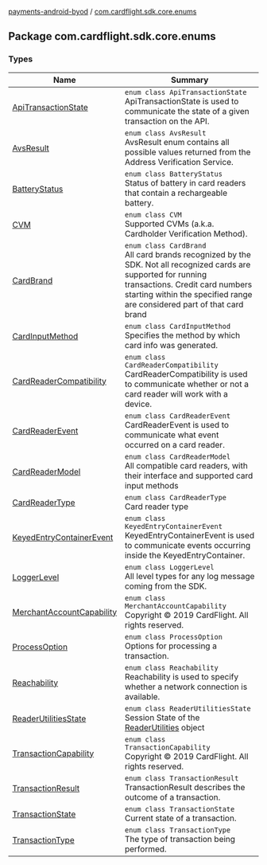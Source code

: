 [payments-android-byod](../index.md) / [com.cardflight.sdk.core.enums](./index.md)

## Package com.cardflight.sdk.core.enums

### Types

| Name | Summary |
|---|---|
| [ApiTransactionState](-api-transaction-state/index.md) | `enum class ApiTransactionState`<br>ApiTransactionState is used to communicate the state of a given transaction on the API. |
| [AvsResult](-avs-result/index.md) | `enum class AvsResult`<br>AvsResult enum contains all possible values returned from the Address Verification Service. |
| [BatteryStatus](-battery-status/index.md) | `enum class BatteryStatus`<br>Status of battery in card readers that contain a rechargeable battery. |
| [CVM](-c-v-m/index.md) | `enum class CVM`<br>Supported CVMs (a.k.a. Cardholder Verification Method). |
| [CardBrand](-card-brand/index.md) | `enum class CardBrand`<br>All card brands recognized by the SDK. Not all recognized cards are supported for running transactions. Credit card numbers starting within the specified range are considered part of that card brand |
| [CardInputMethod](-card-input-method/index.md) | `enum class CardInputMethod`<br>Specifies the method by which card info was generated. |
| [CardReaderCompatibility](-card-reader-compatibility/index.md) | `enum class CardReaderCompatibility`<br>CardReaderCompatibility is used to communicate whether or not a card reader will work with a device. |
| [CardReaderEvent](-card-reader-event/index.md) | `enum class CardReaderEvent`<br>CardReaderEvent is used to communicate what event occurred on a card reader. |
| [CardReaderModel](-card-reader-model/index.md) | `enum class CardReaderModel`<br>All compatible card readers, with their interface and supported card input methods |
| [CardReaderType](-card-reader-type/index.md) | `enum class CardReaderType`<br>Card reader type |
| [KeyedEntryContainerEvent](-keyed-entry-container-event/index.md) | `enum class KeyedEntryContainerEvent`<br>KeyedEntryContainerEvent is used to communicate events occurring inside the KeyedEntryContainer. |
| [LoggerLevel](-logger-level/index.md) | `enum class LoggerLevel`<br>All level types for any log message coming from the SDK. |
| [MerchantAccountCapability](-merchant-account-capability/index.md) | `enum class MerchantAccountCapability`<br>Copyright © 2019 CardFlight. All rights reserved. |
| [ProcessOption](-process-option/index.md) | `enum class ProcessOption`<br>Options for processing a transaction. |
| [Reachability](-reachability/index.md) | `enum class Reachability`<br>Reachability is used to specify whether a network connection is available. |
| [ReaderUtilitiesState](-reader-utilities-state/index.md) | `enum class ReaderUtilitiesState`<br>Session State of the [ReaderUtilities](#) object |
| [TransactionCapability](-transaction-capability/index.md) | `enum class TransactionCapability`<br>Copyright © 2019 CardFlight. All rights reserved. |
| [TransactionResult](-transaction-result/index.md) | `enum class TransactionResult`<br>TransactionResult describes the outcome of a transaction. |
| [TransactionState](-transaction-state/index.md) | `enum class TransactionState`<br>Current state of a transaction. |
| [TransactionType](-transaction-type/index.md) | `enum class TransactionType`<br>The type of transaction being performed. |
